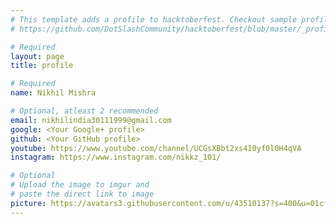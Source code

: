 ```yaml
---
# This template adds a profile to hacktoberfest. Checkout sample profile at
# https://github.com/DotSlashCommunity/hacktoberfest/blob/master/_profile/ksdme.md

# Required
layout: page
title: profile

# Required
name: Nikhil Mishra

# Optional, atleast 2 recommended
email: nikhilindia30111999@gmail.com
google: <Your Google+ profile>
github: <Your GitHub profile>
youtube: https://www.youtube.com/channel/UCGsXBbt2xs4I0yf0l0H4qVA
instagram: https://www.instagram.com/nikkz_101/

# Optional
# Upload the image to imgur and
# paste the direct link to image
picture: https://avatars3.githubusercontent.com/u/43510137?s=400&u=01cf9e5f972e6b2c9c9bca16a893aaa5d36d347a&v=4
---
```

